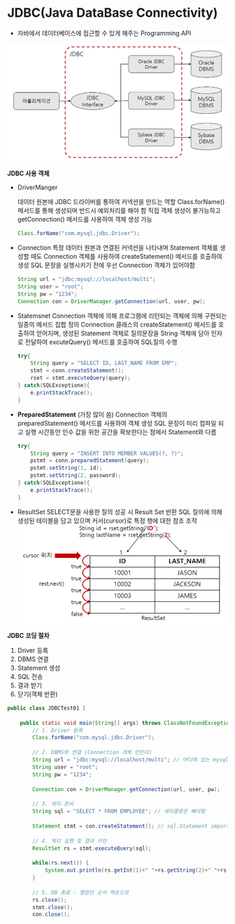 # JDBC(Java DataBase Connectivity)

- 자바에서 데이터베이스에 접근할 수 있게 해주는 Programming API

<img src=".\image\DB01_01JDBC.png" alt="DB03_01JDBC" style="zoom:67%;" />

**JDBC 사용 객체**

- DriverManger

  데이터 원본에 JDBC 드라이버를 통하여 커넥션을 만드는 역할
  Class.forName() 메서드를 통해 생성되며 반드시 예외처리를 해야 함
  직접 객체 생성이 불가능하고 getConnection() 메서드를 사용하여 객체 생성 가능

  ```java
  Class.forName("com.mysql.jdbc.Driver");
  ```

- Connection
  특정 데이터 원본과 연결된 커넥션을 나타내며 Statement 객체를 생성할 때도
  Connection 객체를 사용하여 createStatement() 메서드를 호출하여 생성
  SQL 문장을 실행시키기 전에 우선 Connection 객체가 있어야함

  ```java
  String url = "jdbc:mysql://localhost/multi";
  String user = "root";
  String pw = "1234";
  Connection con = DriverManager.getConnection(url, user, pw);
  ```

- Statemsnet
  Connection 객체에 의해 프로그램에 리턴되는 객체에 의해 구현되는 일종의 메서드 집합 정의
  Connection 클래스의 createStatement() 메서드를 호출하여 얻어지며, 생성된 Statement 객체로 질의문장을 String 객체에 담아 인자로 전달하여 excuteQuery() 메서드를 호출하여 SQL질의 수행

  ```java
  try{
      String query = "SELECT ID, LAST_NAME FROM EMP";
      stmt = conn.createStatement();
      rset = stmt.executeQuery(query);
  } catch(SQLExceptione){
      e.printStackTrace();
  }
  ```

- **PreparedStatement** (가장 많이 씀)
  Connection 객체의 preparedStatement() 메서드를 사용하여 객체 생성
  SQL 문장이 미리  컴파일 되고 실행 시간동안 인수 값을 위한 공간을 확보한다는 점에서 Statement와 다름

  ```java
  try{
      String query = "INSERT INTO MEMBER VALUES(?, ?)";
      pstmt = conn.preparedStatement(query);
      pstmt.setString(1, id);
      pstmt.setString(2, password);
  } catch(SQLExceptione){
      e.printStackTrace();
  }
  ```

- ResultSet
  SELECT문을 사용한 질의 성공 시 Result Set 반환
  SQL 질의에 의해 생성된 테이블을 담고 있으며 커서(cursor)로 특정 행에 대한 참조 조작
  <img src=".\image\DB01_02ResultSet.png" alt="DB01_02ResultSet" style="zoom:67%;" />

**JDBC 코딩 절차**

1. Driver 등록
2. DBMS 연결
3. Statement 생성
4. SQL 전송
5. 결과 받기
6. 닫기(객체 반환)

```java
public class JDBCTest01 {

	public static void main(String[] args) throws ClassNotFoundException, SQLException {
		// 1. Driver 등록
		Class.forName("com.mysql.jdbc.Driver");
		
		// 2. DBMS와 연결 (Connection 개체 만든다)
		String url = "jdbc:mysql://localhost/multi"; // 어디에 있는 mysql 접속하겠다
		String user = "root";
		String pw = "1234";
		
		Connection con = DriverManager.getConnection(url, user, pw);
		
		// 3. 쿼리 준비
		String sql = "SELECT * FROM EMPLOYEE"; // 세미콜론은 빼야함
		
		Statement stmt = con.createStatement(); // sql.Statement import 해야함
		
		// 4. 쿼리 실행 및 결과 리턴
		ResultSet rs = stmt.executeQuery(sql);
		
		while(rs.next()) {
			System.out.println(rs.getInt(1)+" "+rs.getString(2)+" "+rs.getInt("SALARY")); 
		}
		
		// 5. DB 종료 - 열었던 순서 역순으로
		rs.close();
		stmt.close();
		con.close();
```

